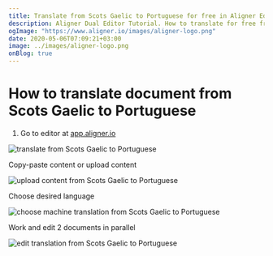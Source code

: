 ```yaml
---
title: Translate from Scots Gaelic to Portuguese for free in Aligner Editor
description: Aligner Dual Editor Tutorial. How to translate for free from Scots Gaelic to Portuguese. Aligner is multilingual document management platform. 
ogImage: "https://www.aligner.io/images/aligner-logo.png"
date: 2020-05-06T07:09:21+03:00
image: ../images/aligner-logo.png
onBlog: true
---
```


# How to translate document from Scots Gaelic to Portuguese

1. Go to editor at [app.aligner.io](https://app.aligner.io "Aligner App web page")

![translate from Scots Gaelic to Portuguese](../aligner-blank-editor.png "translate from Scots Gaelic to Portuguese")

Copy-paste content or upload content

![upload content from Scots Gaelic to Portuguese](../aligner-uploaded-document.png "upload content from Scots Gaelic to Portuguese")

Choose desired language

![choose machine translation from Scots Gaelic to Portuguese](../aligner-language-dropdown.png "choose machine translation from Scots Gaelic to Portuguese")

Work and edit 2 documents in parallel

![edit translation from Scots Gaelic to Portuguese](../aligner-double-sitded-editor.png "edit translation from Scots Gaelic to Portuguese")

